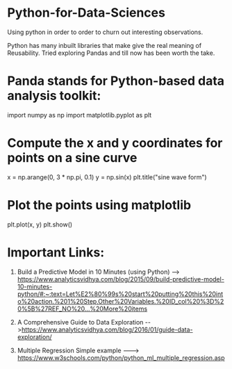 # Python-for-Data-Sciences
Using python in order to order to  churn out interesting observations.

Python has many inbuilt libraries that make give the real meaning of Reusability. Tried exploring Pandas and till now has been worth the take.

# Panda stands for Python-based data analysis toolkit: 

import numpy as np 
import matplotlib.pyplot as plt  

# Compute the x and y coordinates for points on a sine curve 
x = np.arange(0, 3 * np.pi, 0.1) 
y = np.sin(x) 
plt.title("sine wave form") 

# Plot the points using matplotlib 
plt.plot(x, y) 
plt.show() 


# Important Links:

1. Build a Predictive Model in 10 Minutes (using Python) --> https://www.analyticsvidhya.com/blog/2015/09/build-predictive-model-10-minutes-python/#:~:text=Let%E2%80%99s%20start%20putting%20this%20into%20action.%201%20Step,Other%20Variables.%20ID_col%20%3D%20%5B%27REF_NO%20...%20More%20items


2. A Comprehensive Guide to Data Exploration -->https://www.analyticsvidhya.com/blog/2016/01/guide-data-exploration/

3. Multiple Regression Simple example ---> https://www.w3schools.com/python/python_ml_multiple_regression.asp
